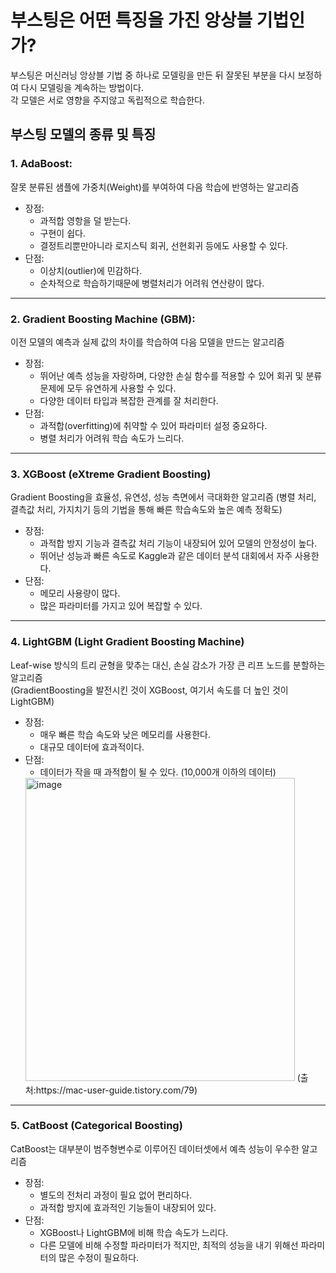 # 부스팅은 어떤 특징을 가진 앙상블 기법인가?
부스팅은 머신러닝 앙상블 기법 중 하나로 모델링을 만든 뒤 잘못된 부분을 다시 보정하여 다시 모델링을 계속하는 방법이다.  
각 모델은 서로 영향을 주지않고 독립적으로 학습한다.

## 부스팅 모델의 종류 및 특징
### 1. AdaBoost:  
잘못 분류된 샘플에 가중치(Weight)를 부여하여 다음 학습에 반영하는 알고리즘
- 장점:
  - 과적합 영항을 덜 받는다.
  - 구현이 쉽다.
  - 결정트리뿐만아니라 로지스틱 회귀, 선현회귀 등에도 사용할 수 있다.
- 단점:  
  - 이상치(outlier)에 민감하다.
  - 순차적으로 학습하기때문에 병렬처리가 어려워 연산량이 많다.

---

### 2. Gradient Boosting Machine (GBM):  
   이전 모델의 예측과 실제 값의 차이를 학습하여 다음 모델을 만드는 알고리즘
  - 장점:  
    - 뛰어난 예측 성능을 자랑하며, 다양한 손실 함수를 적용할 수 있어 회귀 및 분류 문제에 모두 유연하게 사용할 수 있다.  
    - 다양한 데이터 타입과 복잡한 관계를 잘 처리한다.
  - 단점:
    - 과적합(overfitting)에 취약할 수 있어 파라미터 설정 중요하다.
    - 병렬 처리가 어려워 학습 속도가 느리다.

---

### 3. XGBoost (eXtreme Gradient Boosting)
  Gradient Boosting을 효율성, 유연성, 성능 측면에서 극대화한 알고리즘
  (병렬 처리, 결측값 처리, 가지치기 등의 기법을 통해 빠른 학습속도와 높은 예측 정확도)
- 장점:
  - 과적합 방지 기능과 결측값 처리 기능이 내장되어 있어 모델의 안정성이 높다.
  - 뛰어난 성능과 빠른 속도로 Kaggle과 같은 데이터 분석 대회에서 자주 사용한다.
- 단점:
  - 메모리 사용량이 많다.
  - 많은 파라미터를 가지고 있어 복잡할 수 있다.

---

### 4. LightGBM (Light Gradient Boosting Machine)
   Leaf-wise 방식의 트리 균형을 맞추는 대신, 손실 감소가 가장 큰 리프 노드를 분할하는 알고리즘  
   (GradientBoosting을 발전시킨 것이 XGBoost, 여기서 속도를 더 높인 것이 LightGBM)
- 장점:
  - 매우 빠른 학습 속도와 낮은 메모리를 사용한다.
  - 대규모 데이터에 효과적이다.
- 단점:
  - 데이터가 작을 때 과적합이 될 수 있다. (10,000개 이하의 데이터)
  <img width="431" height="485" alt="image" src="https://github.com/user-attachments/assets/f3f705fe-a346-4552-8c68-8c86caf1333c" />  
  (출처:https://mac-user-guide.tistory.com/79)

---

### 5. CatBoost (Categorical Boosting)
  CatBoost는 대부분이 범주형변수로 이루어진 데이터셋에서 예측 성능이 우수한 알고리즘
- 장점:
  - 별도의 전처리 과정이 필요 없어 편리하다.
  - 과적합 방지에 효과적인 기능들이 내장되어 있다.
- 단점:
  - XGBoost나 LightGBM에 비해 학습 속도가 느리다.
  - 다른 모델에 비해 수정할 파라미터가 적지만, 최적의 성능을 내기 위해선 파라미터의 많은 수정이 필요하다.

